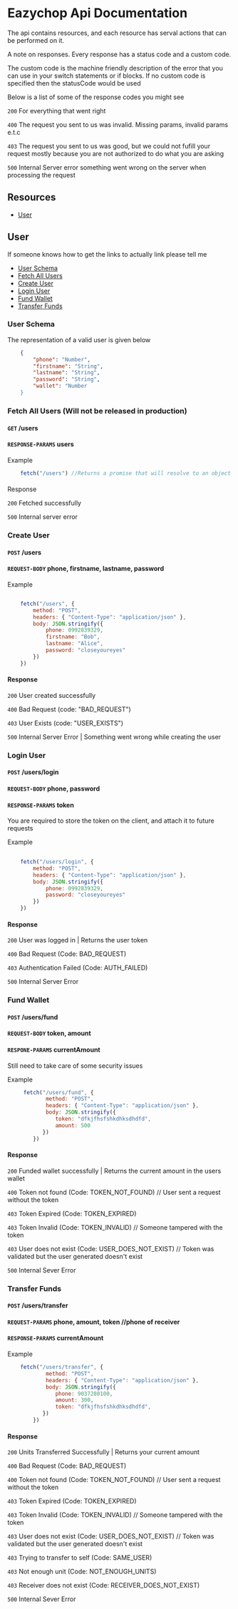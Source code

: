 
# Eazychop Api Documentation

The api contains resources, and each resource has serval actions that can be performed on it.

A note on responses. Every response has a status code and a custom code.

The custom code is the machine friendly description of the error that you can use in your switch statements or if blocks. If no custom code is specified then the statusCode would be used

Below is a list of some of the response codes you might see

`200` For everything that went right

`400` The request you sent to us was invalid. Missing params, invalid params e.t.c

`403` The request you sent to us was good, but we could not fufill your request mostly because you are not authorized to do what you are asking

`500` Internal Server error something went wrong on the server when processing the request

## Resources
* [User](#user)

## User

If someone knows how to get the links to actually link please tell me

* [User Schema](#user-schema)
* [Fetch All Users](#user-fetch-all)
* [Create User](#user-create)
* [Login User](#user-login)
* [Fund Wallet](#user-fund)
* [Transfer Funds](#user-funds-transfer)

### User Schema

The representation of a valid user is given below

```json
    {
        "phone": "Number",
        "firstname": "String",
        "lastname": "String",
        "password": "String",
        "wallet": "Number
    }
```

### Fetch All Users (Will not be released in production)

#### `GET` /users

#### `RESPONSE-PARAMS` users

Example

``` javascript
    fetch("/users") //Returns a promise that will resolve to an object with an array of users.
```

####
Response

`200` Fetched successfully

`500` Internal server error

### Create User

#### `POST` /users

#### `REQUEST-BODY` phone, firstname, lastname, password

Example 

```javascript

    fetch("/users", {
        method: "POST",
        headers: { "Content-Type": "application/json" },
        body: JSON.stringify({
            phone: 0992839329,
            firstname: "Bob",
            lastname: "Alice",
            password: "closeyoureyes"
        })
    })

```

#### Response
`200` User created successfully

`400` Bad Request (code: "BAD_REQUEST") 

`403` User Exists (code: "USER_EXISTS")

`500` Internal Server Error | Something went wrong while creating the user


### Login User

#### `POST` /users/login

#### `REQUEST-BODY` phone, password

#### `RESPONSE-PARAMS` token

You are required to store the token on the client, and attach it to future requests

Example

```javascript
    
    fetch("/users/login", {
        method: "POST",
        headers: { "Content-Type": "application/json" },
        body: JSON.stringify({
            phone: 0992839329,
            password: "closeyoureyes"
        })
    })

```

#### Response

`200` User was logged in | Returns the user token

`400` Bad Request (Code: BAD_REQUEST)

`403` Authentication Failed (Code: AUTH_FAILED)

`500` Internal Server Error

### Fund Wallet

#### `POST` /users/fund

#### `REQUEST-BODY` token, amount

#### `RESPONE-PARAMS` currentAmount

Still need to take care of some security issues

Example

``` javascript
     fetch("/users/fund", {
            method: "POST",
            headers: { "Content-Type": "application/json" },
            body: JSON.stringify({
               token: "dfkjfhsfshkdhksdhdfd",
               amount: 500
           })
        })
```

#### Response

`200` Funded wallet successfully | Returns the current amount in the users wallet

`400` Token not found (Code: TOKEN_NOT_FOUND) // User sent a request without the token

`403` Token Expired (Code: TOKEN_EXPIRED)

`403` Token Invalid (Code: TOKEN_INVALID) // Someone tampered with the token

`403` User does not exist (Code: USER_DOES_NOT_EXIST) // Token was validated but the user generated doesn't exist

`500` Internal Sever Error

### Transfer Funds

#### `POST` /users/transfer

#### `REQUEST-PARAMS` phone, amount, token //phone of receiver

#### `RESPONSE-PARAMS` currentAmount

Example

```javascript
    fetch("/users/transfer", {
            method: "POST",
            headers: { "Content-Type": "application/json" },
            body: JSON.stringify({
               phone: 9037280100,
               amount: 300,
               token: "dfkjfhsfshkdhksdhdfd",
           })
        })
```

#### Response

`200` Units Transferred Successfully | Returns your current amount

`400` Bad Request (Code: BAD_REQUEST)

`400` Token not found (Code: TOKEN_NOT_FOUND) // User sent a request without the token

`403` Token Expired (Code: TOKEN_EXPIRED)

`403` Token Invalid (Code: TOKEN_INVALID) // Someone tampered with the token

`403` User does not exist (Code: USER_DOES_NOT_EXIST) // Token was validated but the user generated doesn't exist

`403` Trying to transfer to self (Code: SAME_USER)

`403` Not enough unit (Code: NOT_ENOUGH_UNITS)

`403` Receiver does not exist (Code: RECEIVER_DOES_NOT_EXIST)

`500` Internal Sever Error

